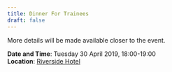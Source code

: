```yaml
---
title: Dinner For Trainees
draft: false
---
```


More details will be made available closer to the event.

**Date and Time**: Tuesday 30 April 2019, 18:00-19:00 \
**Location**: [Riverside Hotel](/venue)
